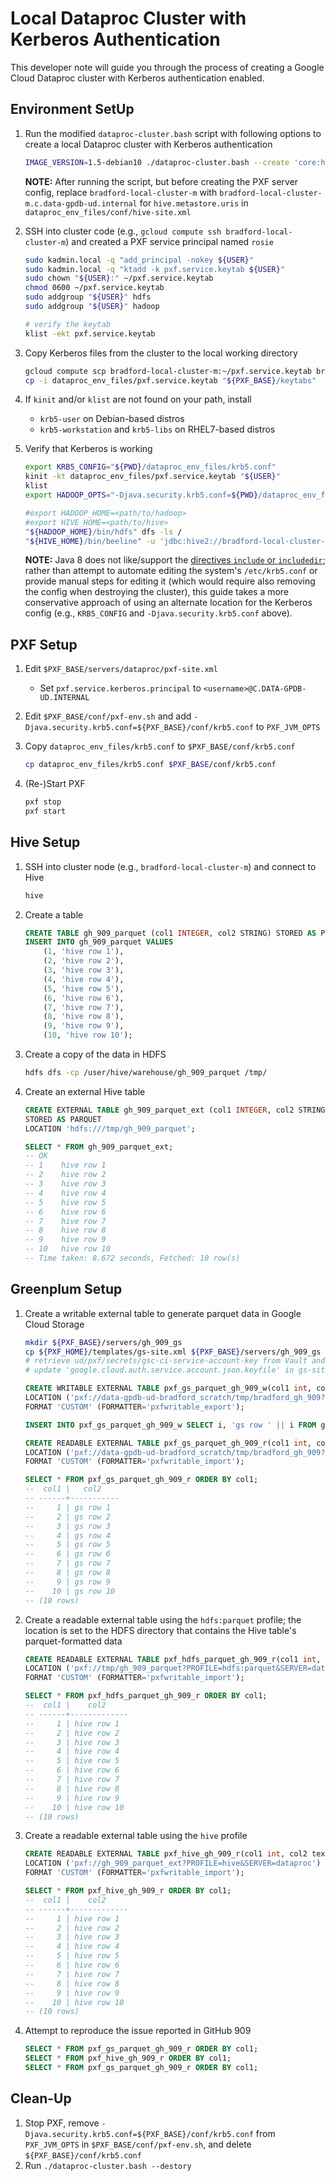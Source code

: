 # Local Dataproc Cluster with Kerberos Authentication

This developer note will guide you through the process of creating a Google Cloud Dataproc cluster with Kerberos authentication enabled.

## Environment SetUp

1. Run the modified `dataproc-cluster.bash` script with following options to create a local Dataproc cluster with Kerberos authentication

    ```sh
    IMAGE_VERSION=1.5-debian10 ./dataproc-cluster.bash --create 'core:hadoop.security.auth_to_local=RULE:[1:$1] RULE:[2:$1] DEFAULT,hdfs:dfs.client.use.datanode.hostname=true'
    ```

    **NOTE:** After running the script, but before creating the PXF server config, replace `bradford-local-cluster-m` with `bradford-local-cluster-m.c.data-gpdb-ud.internal` for `hive.metastore.uris` in `dataproc_env_files/conf/hive-site.xml`

1. SSH into cluster code (e.g., `gcloud compute ssh bradford-local-cluster-m`) and created a PXF service principal named `rosie`

    ```sh
    sudo kadmin.local -q "add_principal -nokey ${USER}"
    sudo kadmin.local -q "ktadd -k pxf.service.keytab ${USER}"
    sudo chown "${USER}:" ~/pxf.service.keytab
    chmod 0600 ~/pxf.service.keytab
    sudo addgroup "${USER}" hdfs
    sudo addgroup "${USER}" hadoop

    # verify the keytab
    klist -ekt pxf.service.keytab
    ```

1. Copy Kerberos files from the cluster to the local working directory

    ```sh
    gcloud compute scp bradford-local-cluster-m:~/pxf.service.keytab bradford-local-cluster-m:/etc/krb5.conf dataproc_env_files/
    cp -i dataproc_env_files/pxf.service.keytab "${PXF_BASE}/keytabs"
    ```

1. If `kinit` and/or `klist` are not found on your path, install
    * `krb5-user` on Debian-based distros
    * `krb5-workstation` and `krb5-libs` on RHEL7-based distros

1. Verify that Kerberos is working

    ```sh
    export KRB5_CONFIG="${PWD}/dataproc_env_files/krb5.conf"
    kinit -kt dataproc_env_files/pxf.service.keytab "${USER}"
    klist
    export HADOOP_OPTS="-Djava.security.krb5.conf=${PWD}/dataproc_env_files/krb5.conf"

    #export HADOOP_HOME=<path/to/hadoop>
    #export HIVE_HOME=<path/to/hive>
    "${HADOOP_HOME}/bin/hdfs" dfs -ls /
    "${HIVE_HOME}/bin/beeline" -u 'jdbc:hive2://bradford-local-cluster-m.c.data-gpdb-ud.internal:10000/default;principal=hive/bradford-local-cluster-m.c.data-gpdb-ud.internal@C.DATA-GPDB-UD.INTERNAL'
    ```

    **NOTE:** Java 8 does not like/support the [directives `include` or `includedir`][0]; rather than attempt to automate editing the system's `/etc/krb5.conf` or provide manual steps for editing it (which would require also removing the config when destroying the cluster), this guide takes a more conservative approach of using an alternate location for the Kerberos config (e.g., `KRB5_CONFIG` and `-Djava.security.krb5.conf` above).

## PXF Setup

1. Edit `$PXF_BASE/servers/dataproc/pxf-site.xml`
    * Set `pxf.service.kerberos.principal` to `<username>@C.DATA-GPDB-UD.INTERNAL`

1. Edit `$PXF_BASE/conf/pxf-env.sh` and add `-Djava.security.krb5.conf=${PXF_BASE}/conf/krb5.conf` to `PXF_JVM_OPTS`

1. Copy `dataproc_env_files/krb5.conf` to `$PXF_BASE/conf/krb5.conf`

    ```sh
    cp dataproc_env_files/krb5.conf $PXF_BASE/conf/krb5.conf
    ```

1. (Re-)Start PXF

    ```sh
    pxf stop
    pxf start
    ```

## Hive Setup

1. SSH into cluster node (e.g., `bradford-local-cluster-m`) and connect to Hive

    ```sh
    hive
    ```

1. Create a table

    ```sql
    CREATE TABLE gh_909_parquet (col1 INTEGER, col2 STRING) STORED AS PARQUET;
    INSERT INTO gh_909_parquet VALUES
        (1, 'hive row 1'),
        (2, 'hive row 2'),
        (3, 'hive row 3'),
        (4, 'hive row 4'),
        (5, 'hive row 5'),
        (6, 'hive row 6'),
        (7, 'hive row 7'),
        (8, 'hive row 8'),
        (9, 'hive row 9'),
        (10, 'hive row 10');
    ```

1. Create a copy of the data in HDFS

    ```sh
    hdfs dfs -cp /user/hive/warehouse/gh_909_parquet /tmp/
    ```

1. Create an external Hive table

    ```sql
    CREATE EXTERNAL TABLE gh_909_parquet_ext (col1 INTEGER, col2 STRING)
    STORED AS PARQUET
    LOCATION 'hdfs:///tmp/gh_909_parquet';

    SELECT * FROM gh_909_parquet_ext;
    -- OK
    -- 1    hive row 1
    -- 2    hive row 2
    -- 3    hive row 3
    -- 4    hive row 4
    -- 5    hive row 5
    -- 6    hive row 6
    -- 7    hive row 7
    -- 8    hive row 8
    -- 9    hive row 9
    -- 10   hive row 10
    -- Time taken: 8.672 seconds, Fetched: 10 row(s)
    ```

## Greenplum Setup

1. Create a writable external table to generate parquet data in Google Cloud Storage

    ```sh
    mkdir ${PXF_BASE}/servers/gh_909_gs
    cp ${PXF_HOME}/templates/gs-site.xml ${PXF_BASE}/servers/gh_909_gs
    # retrieve ud/pxf/secrets/gsc-ci-service-account-key from Vault and save it somewhere
    # update 'google.cloud.auth.service.account.json.keyfile' in gs-site.xml
    ```

    ```sql
    CREATE WRITABLE EXTERNAL TABLE pxf_gs_parquet_gh_909_w(col1 int, col2 text)
    LOCATION ('pxf://data-gpdb-ud-bradford_scratch/tmp/bradford_gh_909?PROFILE=gs:parquet&SERVER=gh_909_gs')
    FORMAT 'CUSTOM' (FORMATTER='pxfwritable_export');

    INSERT INTO pxf_gs_parquet_gh_909_w SELECT i, 'gs row ' || i FROM generate_series(1,10) i;

    CREATE READABLE EXTERNAL TABLE pxf_gs_parquet_gh_909_r(col1 int, col2 text)
    LOCATION ('pxf://data-gpdb-ud-bradford_scratch/tmp/bradford_gh_909?PROFILE=gs:parquet&SERVER=gh_909_gs')
    FORMAT 'CUSTOM' (FORMATTER='pxfwritable_import');

    SELECT * FROM pxf_gs_parquet_gh_909_r ORDER BY col1;
    --  col1 |   col2
    -- ------+-----------
    --     1 | gs row 1
    --     2 | gs row 2
    --     3 | gs row 3
    --     4 | gs row 4
    --     5 | gs row 5
    --     6 | gs row 6
    --     7 | gs row 7
    --     8 | gs row 8
    --     9 | gs row 9
    --    10 | gs row 10
    -- (10 rows)
    ```

1. Create a readable external table using the `hdfs:parquet` profile; the location is set to the HDFS directory that contains the Hive table's parquet-formatted data

    ```sql
    CREATE READABLE EXTERNAL TABLE pxf_hdfs_parquet_gh_909_r(col1 int, col2 text)
    LOCATION ('pxf://tmp/gh_909_parquet?PROFILE=hdfs:parquet&SERVER=dataproc')
    FORMAT 'CUSTOM' (FORMATTER='pxfwritable_import');

    SELECT * FROM pxf_hdfs_parquet_gh_909_r ORDER BY col1;
    --  col1 |    col2
    -- ------+-------------
    --     1 | hive row 1
    --     2 | hive row 2
    --     3 | hive row 3
    --     4 | hive row 4
    --     5 | hive row 5
    --     6 | hive row 6
    --     7 | hive row 7
    --     8 | hive row 8
    --     9 | hive row 9
    --    10 | hive row 10
    -- (10 rows)
    ```

1. Create a readable external table using the `hive` profile

    ```sql
    CREATE READABLE EXTERNAL TABLE pxf_hive_gh_909_r(col1 int, col2 text)
    LOCATION ('pxf://gh_909_parquet_ext?PROFILE=hive&SERVER=dataproc')
    FORMAT 'CUSTOM' (FORMATTER='pxfwritable_import');

    SELECT * FROM pxf_hive_gh_909_r ORDER BY col1;
    --  col1 |    col2
    -- ------+-------------
    --     1 | hive row 1
    --     2 | hive row 2
    --     3 | hive row 3
    --     4 | hive row 4
    --     5 | hive row 5
    --     6 | hive row 6
    --     7 | hive row 7
    --     8 | hive row 8
    --     9 | hive row 9
    --    10 | hive row 10
    -- (10 rows)
    ```

1. Attempt to reproduce the issue reported in GitHub 909

    ```sql
    SELECT * FROM pxf_gs_parquet_gh_909_r ORDER BY col1;
    SELECT * FROM pxf_hive_gh_909_r ORDER BY col1;
    SELECT * FROM pxf_gs_parquet_gh_909_r ORDER BY col1;
    ```

## Clean-Up

1. Stop PXF, remove `-Djava.security.krb5.conf=${PXF_BASE}/conf/krb5.conf` from `PXF_JVM_OPTS` in `$PXF_BASE/conf/pxf-env.sh`, and delete `${PXF_BASE}/conf/krb5.conf`
2. Run `./dataproc-cluster.bash --destory`

<!-- link ids -->
[0]: https://linux.die.net/man/5/krb5.conf
